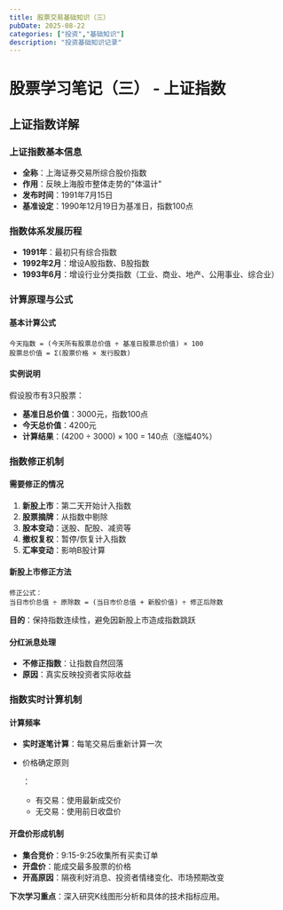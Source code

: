 ```yaml
---
title: 股票交易基础知识（三）
pubDate: 2025-08-22
categories: ["投资","基础知识"]
description: "投资基础知识记录"
---
```

# 股票学习笔记（三） - 上证指数

## 上证指数详解

### 上证指数基本信息

- **全称**：上海证券交易所综合股价指数
- **作用**：反映上海股市整体走势的"体温计"
- **发布时间**：1991年7月15日
- **基准设定**：1990年12月19日为基准日，指数100点

### 指数体系发展历程

- **1991年**：最初只有综合指数
- **1992年2月**：增设A股指数、B股指数
- **1993年6月**：增设行业分类指数（工业、商业、地产、公用事业、综合业）

### 计算原理与公式

#### 基本计算公式

```
今天指数 = (今天所有股票总价值 ÷ 基准日股票总价值) × 100
股票总价值 = Σ(股票价格 × 发行股数)
```

#### 实例说明

假设股市有3只股票：

- **基准日总价值**：3000元，指数100点
- **今天总价值**：4200元
- **计算结果**：(4200 ÷ 3000) × 100 = 140点（涨幅40%）

### 指数修正机制

#### 需要修正的情况

1. **新股上市**：第二天开始计入指数
2. **股票摘牌**：从指数中剔除
3. **股本变动**：送股、配股、减资等
4. **撤权复权**：暂停/恢复计入指数
5. **汇率变动**：影响B股计算

#### 新股上市修正方法

```
修正公式：
当日市价总值 ÷ 原除数 = (当日市价总值 + 新股价值) ÷ 修正后除数
```

**目的**：保持指数连续性，避免因新股上市造成指数跳跃

#### 分红派息处理

- **不修正指数**：让指数自然回落
- **原因**：真实反映投资者实际收益

### 指数实时计算机制

#### 计算频率

- **实时逐笔计算**：每笔交易后重新计算一次

- 价格确定原则

  ：

  - 有交易：使用最新成交价
  - 无交易：使用前日收盘价

#### 开盘价形成机制

- **集合竞价**：9:15-9:25收集所有买卖订单
- **开盘价**：能成交最多股票的价格
- **开高原因**：隔夜利好消息、投资者情绪变化、市场预期改变

**下次学习重点**：深入研究K线图形分析和具体的技术指标应用。